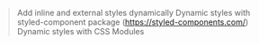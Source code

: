 >  Add inline and external styles dynamically
>  Dynamic styles with styled-component package (https://styled-components.com/)
>  Dynamic styles with CSS Modules
